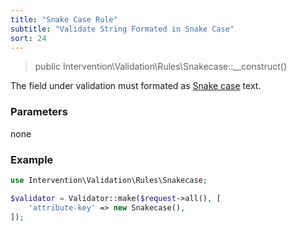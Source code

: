 ```yaml
---
title: "Snake Case Rule"
subtitle: "Validate String Formated in Snake Case"
sort: 24
---
```


> public Intervention\Validation\Rules\Snakecase::__construct()

The field under validation must formated as [Snake case](https://en.wikipedia.org/wiki/Snake_case) text.

### Parameters

none

### Example

```php
use Intervention\Validation\Rules\Snakecase;

$validator = Validator::make($request->all(), [
    'attribute-key' => new Snakecase(),
]);
```
